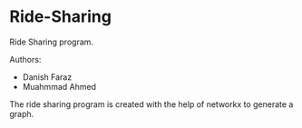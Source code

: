 # Ride-Sharing
Ride Sharing program. 

Authors: 
- Danish Faraz
- Muahmmad Ahmed

The ride sharing program is created with the help of networkx to generate a graph. 
